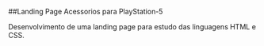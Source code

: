 ##Landing Page Acessorios para PlayStation-5

Desenvolvimento de uma landing page para estudo das linguagens HTML e CSS.


